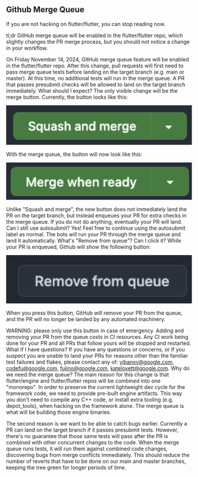 ## Github Merge Queue

If you are not hacking on flutter/flutter, you can stop reading now.

tl;dr GitHub merge queue will be enabled in the flutter/flutter repo, which slightly changes the PR merge process, but you should not notice a change in your workflow.

On Friday November 14, 2024, GitHub merge queue feature will be enabled in the flutter/flutter repo. After this change, pull requests will first need to pass merge queue tests before landing on the target branch (e.g. main or master). At this time, no additional tests will run in the merge queue. A PR that passes presubmit checks will be allowed to land on the target branch immediately.
What should I expect?
The only visible change will be the merge button. Currently, the button looks like this:

![Squash and merge button](https://github.com/flutter/assets-for-api-docs/blob/main/assets/wiki/squash_merge.png)

With the merge queue, the button will now look like this:

![Merge when ready button](https://github.com/flutter/assets-for-api-docs/blob/main/assets/wiki/merge_ready.png)


Unlike "Squash and merge", the new button does not immediately land the PR on the target branch, but instead enqueues your PR for extra checks in the merge queue. If you do not do anything, eventually your PR will land.
Can I still use autosubmit?
Yes! Feel free to continue using the autosubmit label as normal. The bots will run your PR through the merge queue and land it automatically.
What's "Remove from queue"? Can I click it?
While your PR is enqueued, Github will show the following button:

![Remove from queue button](https://github.com/flutter/assets-for-api-docs/blob/main/assets/wiki/remove_queue.png)

When you press this button, GitHub will remove your PR from the queue, and the PR will no longer be landed by any automated machinery.

WARNING: please only use this button in case of emergency. Adding and removing your PR from the queue costs in CI resources. Any CI work being done for your PR and all PRs that follow yours will be stopped and restarted.
What if I have questions?
If you have any questions or concerns, or If you suspect you are unable to land your PRs for reasons other than the familiar test failures and flakes, please contact any of: yjbanov@google.com, codefu@google.com, fujino@google.com, katelovett@google.com.
Why do we need the merge queue?
The main reason for this change is that flutter/engine and flutter/flutter repos will be combined into one "monorepo". In order to preserve the current lightweight dev cycle for the framework code, we need to provide pre-built engine artifacts. This way you don't need to compile any C++ code, or install extra tooling (e.g. depot_tools), when hacking on the framework alone. The merge queue is what will be building those engine binaries.

The second reason is we want to be able to catch bugs earlier. Currently a PR can land on the target branch if it passes presubmit tests. However, there's no guarantee that those same tests will pass after the PR is combined with other concurrent changes to the code. When the merge queue runs tests, it will run them against combined code changes, discovering bugs from merge conflicts immediately. This should reduce the number of reverts that have to be done on our main and master branches, keeping the tree green for longer periods of time.
